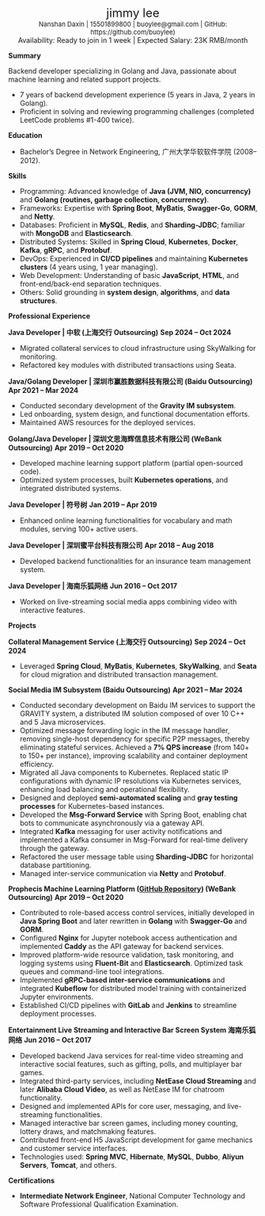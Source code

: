 

<center><font size="5">jimmy lee</font></center>

<center><font size="2">Nanshan Daxin | 15501899800 | buoylee@gmail.com | GitHub: https://github.com/buoylee)</font></center>

<center>Availability: Ready to join in 1 week | Expected Salary: 23K RMB/month</center>



**Summary**

Backend developer specializing in Golang and Java, passionate about machine learning and related support projects.

- 7 years of backend development experience (5 years in Java, 2 years in Golang).
- Proficient in solving and reviewing programming challenges (completed LeetCode problems #1-400 twice).



**Education**

- Bachelor’s Degree in Network Engineering, ⼴州⼤学华软软件学院 (2008–2012).



**Skills**

- Programming: Advanced knowledge of **Java (JVM, NIO, concurrency)** and **Golang (routines, garbage collection, concurrency)**.
- Frameworks: Expertise with **Spring Boot**, **MyBatis**, **Swagger-Go**, **GORM**, and **Netty**.
- Databases: Proficient in **MySQL**, **Redis**, and **Sharding-JDBC**; familiar with **MongoDB** and **Elasticsearch**.
- Distributed Systems: Skilled in **Spring Cloud**, **Kubernetes**, **Docker**, **Kafka**, **gRPC**, and **Protobuf**.
- DevOps: Experienced in **CI/CD pipelines** and maintaining **Kubernetes clusters** (4 years using, 1 year managing).
- Web Development: Understanding of basic **JavaScript**, **HTML**, and front-end/back-end separation techniques.
- Others: Solid grounding in **system design**, **algorithms**, and **data structures**.



**Professional Experience**

**Java Developer | 中软 (上海交⾏ Outsourcing)** **Sep 2024 – Oct 2024**

- Migrated collateral services to cloud infrastructure using SkyWalking for monitoring.
- Refactored key modules with distributed transactions using Seata.

**Java/Golang Developer | 深圳市赢胜数据科技有限公司 (Baidu Outsourcing)** **Apr 2021 – Mar 2024**

- Conducted secondary development of the **Gravity IM subsystem**.
- Led onboarding, system design, and functional documentation efforts.
- Maintained AWS resources for the deployed services.

**Golang/Java Developer | 深圳⽂思海辉信息技术有限公司 (WeBank Outsourcing)** **Apr 2019 – Oct 2020**

- Developed machine learning support platform (partial open-sourced code).
- Optimized system processes, built **Kubernetes operations**, and integrated distributed systems.

**Java Developer | 符号树** **Jan 2019 – Apr 2019**

- Enhanced online learning functionalities for vocabulary and math modules, serving 100+ active users.

**Java Developer | 深圳蜜平台科技有限公司** **Apr 2018 – Aug 2018**

- Developed backend functionalities for an insurance team management system.

**Java Developer | 海南乐狐⽹络** **Jun 2016 – Oct 2017**

- Worked on live-streaming social media apps combining video with interactive features.



**Projects**

**Collateral Management Service (上海交⾏ Outsourcing)** **Sep 2024 – Oct 2024**

- Leveraged **Spring Cloud**, **MyBatis**, **Kubernetes**, **SkyWalking**, and **Seata** for cloud migration and distributed transaction management.

**Social Media IM Subsystem (Baidu Outsourcing)** **Apr 2021 – Mar 2024**

- Conducted secondary development on Baidu IM services to support the GRAVITY system, a distributed IM solution composed of over 10 C++ and 5 Java microservices.
- Optimized message forwarding logic in the IM message handler, removing single-host dependency for specific P2P messages, thereby eliminating stateful services. Achieved a **7% QPS increase** (from 140+ to 150+ per instance), improving scalability and container deployment efficiency.
- Migrated all Java components to Kubernetes. Replaced static IP configurations with dynamic IP resolutions via Kubernetes services, enhancing load balancing and operational flexibility.
- Designed and deployed **semi-automated scaling** and **gray testing processes** for Kubernetes-based instances.
- Developed the **Msg-Forward Service** with Spring Boot, enabling chat bots to communicate asynchronously via a gateway API.
- Integrated **Kafka** messaging for user activity notifications and implemented a Kafka consumer in Msg-Forward for real-time delivery through the gateway.
- Refactored the user message table using **Sharding-JDBC** for horizontal database partitioning.
- Managed inter-service communication via **Netty** and **Protobuf**.

**Prophecis Machine Learning Platform (**[**GitHub Repository**](https://github.com/WeBankFinTech/Prophecis)**) (WeBank Outsourcing)** **Apr 2019 – Oct 2020**

- Contributed to role-based access control services, initially developed in **Java Spring Boot** and later rewritten in **Golang** with **Swagger-Go** and **GORM**.
- Configured **Nginx** for Jupyter notebook access authentication and implemented **Caddy** as the API gateway for backend services.
- Improved platform-wide resource validation, task monitoring, and logging systems using **Fluent-Bit** and **Elasticsearch**. Optimized task queues and command-line tool integrations.
- Implemented **gRPC-based inter-service communications** and integrated **Kubeflow** for distributed model training with containerized Jupyter environments.
- Established CI/CD pipelines with **GitLab** and **Jenkins** to streamline deployment processes.

**Entertainment Live Streaming and Interactive Bar Screen System 海南乐狐⽹络**  **Jun 2016 – Oct 2017**

- Developed backend Java services for real-time video streaming and interactive social features, such as gifting, polls, and multiplayer bar games.
- Integrated third-party services, including **NetEase Cloud Streaming** and later **Alibaba Cloud Video**, as well as NetEase IM for chatroom functionality.
- Designed and implemented APIs for core user, messaging, and live-streaming functionalities.
- Managed interactive bar screen games, including money counting, lottery draws, and matchmaking features.
- Contributed front-end H5 JavaScript development for game mechanics and customer service interfaces.
- Technologies used: **Spring MVC**, **Hibernate**, **MySQL**, **Dubbo**, **Aliyun Servers**, **Tomcat**, and others.



**Certifications**

- **Intermediate Network Engineer**, National Computer Technology and Software Professional Qualification Examination.

